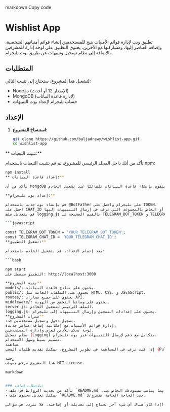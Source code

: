 
markdown
Copy code
# Wishlist App

تطبيق ويب لإدارة قوائم الأمنيات يتيح للمستخدمين إنشاء قوائم أمنياتهم الشخصية، وإضافة العناصر إليها، ومشاركتها مع الآخرين. يحتوي التطبيق على لوحة إدارة للمشرفين بالإضافة إلى نظام تسجيل وتنبيهات عن طريق بوت تليجرام.

## المتطلبات

لتشغيل هذا المشروع، ستحتاج إلى تثبيت التالي:

- Node.js (الإصدار 12 أو أحدث)
- MongoDB (لإدارة قاعدة البيانات)
- حساب تليجرام لإعداد بوت التنبيهات

## الإعداد

1. **استنساخ المشروع:**

   ```bash
   git clone https://github.com/baljadrawy/wishlist-app.git
   cd wishlist-app
** تثبيت التبعيات:**

تأكد من أنك داخل المجلد الرئيسي للمشروع، ثم قم بتثبيت التبعيات باستخدام npm:

```bash
npm install
** إعداد قاعدة البيانات:**

تأكد من أن MongoDB تعمل على جهازك. ستقوم بإنشاء قاعدة البيانات تلقائيًا عند تشغيل الخادم.

**إعداد بوت تليجرام:**

قم بإنشاء بوت جديد باستخدام @BotFather على تليجرام واحصل على TOKEN.
احصل على CHAT_ID الخاص بك أو الخاص بالمجموعة التي ترغب في إرسال التنبيهات إليها.
قم بتعديل ملف logging.js بالقيم الصحيحة لـ TELEGRAM_BOT_TOKEN و TELEGRAM_CHAT_ID:

```javascript

const TELEGRAM_BOT_TOKEN = 'YOUR_TELEGRAM_BOT_TOKEN';
const TELEGRAM_CHAT_ID = 'YOUR_TELEGRAM_CHAT_ID';
**تشغيل التطبيق:**

بعد إتمام الإعداد، قم بتشغيل الخادم باستخدام:

```bash

npm start
التطبيق سيعمل على: http://localhost:3000

**بنية المشروع**
models/: يحتوي على نماذج قاعدة البيانات.
public/: يحتوي على الملفات العامة مثل HTML، CSS، و JavaScript.
routes/: يحتوي على جميع مسارات API.
middleware/: يحتوي على وسائط التحقق من الهوية.
server.js: الملف الرئيسي لتشغيل الخادم.
logging.js: يحتوي على إعدادات التسجيل وإرسال التنبيهات إلى تليجرام.
**ميزات المشروع**
تسجيل دخول وتسجيل مستخدمين جدد.
إدارة قوائم الأمنيات مع إمكانية إضافة عناصر جديدة.
لوحة تحكم للأدمن لعرض وإدارة المستخدمين.
نظام تسجيل (Logging) متكامل مع دعم لإرسال التنبيهات عبر بوت تليجرام.
تصميم بسيط وسهل الاستخدام.
مساهمة
إذا كنت ترغب في المساهمة في تطوير المشروع، يمكنك تقديم طلبات السحب (Pull Requests) أو فتح القضايا (Issues) على GitHub.

رخصة
هذا المشروع مرخص بموجب MIT License.

markdown


### ملاحظات إضافية:
- تأكد من تحديث الروابط في ملف `README.md` بما يناسب مستودعك الخاص على GitHub.
- يمكنك تعديل محتوى ملف `README.md` حسب الحاجة الخاصة بمشروعك.

إذا كان هناك أي شيء آخر تحتاج إلى تعديله أو إضافته، فلا تتردد في سؤالي!
